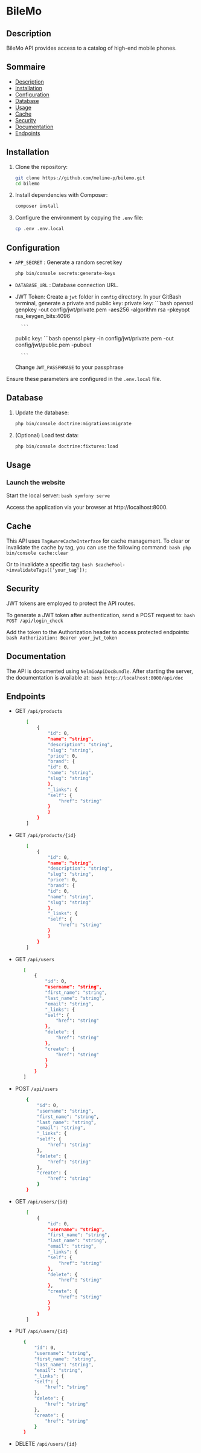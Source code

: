 # BileMo

## Description

BileMo API provides access to a catalog of high-end mobile phones.

## Sommaire

- [Description](#description)
- [Installation](#installation)
- [Configuration](#configuration)
- [Database](#database)
- [Usage](#usage)
- [Cache](#cache)
- [Security](#security)
- [Documentation](#documentation)
- [Endpoints](#endpoints)

## Installation

1. Clone the repository:
    ```bash
    git clone https://github.com/meline-p/bilemo.git
    cd bilemo
    ```

2. Install dependencies with Composer:
    ```bash
    composer install
    ```

3. Configure the environment by copying the `.env` file:
    ```bash
    cp .env .env.local
    ```

## Configuration

- `APP_SECRET` : Generate a random secret key
    ```bash
    php bin/console secrets:generate-keys
    ```
- `DATABASE_URL` : Database connection URL.
- JWT Token: Create a `jwt` folder in `config` directory. In your GitBash terminal, generate a private and public key:
    private key: 
        ```bash
        openssl genpkey -out config/jwt/private.pem -aes256 -algorithm rsa -pkeyopt rsa_keygen_bits:4096

        ```
    public key: 
        ```bash
        openssl pkey -in config/jwt/private.pem -out config/jwt/public.pem -pubout

        ```
    Change `JWT_PASSPHRASE` to your passphrase

Ensure these parameters are configured in the `.env.local` file.


## Database

1. Update the database:
    ```bash
    php bin/console doctrine:migrations:migrate
    ```

2. (Optional) Load test data:
    ```bash
    php bin/console doctrine:fixtures:load
    ```


## Usage

### Launch the website
Start the local server:
    ```bash
    symfony serve
    ```

Access the application via your browser at http://localhost:8000.


## Cache

This API uses `TagAwareCacheInterface` for cache management. To clear or invalidate the cache by tag, you can use the following command:
    ```bash
    php bin/console cache:clear
    ```

Or to invalidate a specific tag:
    ```bash
    $cachePool->invalidateTags(['your_tag']);
    ```


## Security

JWT tokens are employed to protect the API routes.

To generate a JWT token after authentication, send a POST request to:
    ```bash
    POST /api/login_check
    ```

Add the token to the Authorization header to access protected endpoints:
    ```bash
    Authorization: Bearer your_jwt_token
    ```


## Documentation

The API is documented using `NelmioApiDocBundle`. After starting the server, the documentation is available at:
    ```bash
    http://localhost:8000/api/doc
    ```


## Endpoints
- GET `/api/products`
    ```bash
        [
            {
                "id": 0,
                "name": "string",
                "description": "string",
                "slug": "string",
                "price": 0,
                "brand": {
                "id": 0,
                "name": "string",
                "slug": "string"
                },
                "_links": {
                "self": {
                    "href": "string"
                }
                }
            }
        ]
    ```

- GET `/api/products/{id}`
    ```bash
        [
            {
                "id": 0,
                "name": "string",
                "description": "string",
                "slug": "string",
                "price": 0,
                "brand": {
                "id": 0,
                "name": "string",
                "slug": "string"
                },
                "_links": {
                "self": {
                    "href": "string"
                }
                }
            }
        ]
    ```

- GET `/api/users`
     ```bash
        [
            {
                "id": 0,
                "username": "string",
                "first_name": "string",
                "last_name": "string",
                "email": "string",
                "_links": {
                "self": {
                    "href": "string"
                },
                "delete": {
                    "href": "string"
                },
                "create": {
                    "href": "string"
                }
                }
            }
        ]
    ```

- POST `/api/users`
    ```bash
        {
            "id": 0,
            "username": "string",
            "first_name": "string",
            "last_name": "string",
            "email": "string",
            "_links": {
            "self": {
                "href": "string"
            },
            "delete": {
                "href": "string"
            },
            "create": {
                "href": "string"
            }
        }
    ```

- GET `/api/users/{id}`
    ```bash
        [
            {
                "id": 0,
                "username": "string",
                "first_name": "string",
                "last_name": "string",
                "email": "string",
                "_links": {
                "self": {
                    "href": "string"
                },
                "delete": {
                    "href": "string"
                },
                "create": {
                    "href": "string"
                }
                }
            }
        ]
    ```

- PUT `/api/users/{id}`
     ```bash
        {
            "id": 0,
            "username": "string",
            "first_name": "string",
            "last_name": "string",
            "email": "string",
            "_links": {
            "self": {
                "href": "string"
            },
            "delete": {
                "href": "string"
            },
            "create": {
                "href": "string"
            }
        }
    ```

- DELETE `/api/users/{id}`